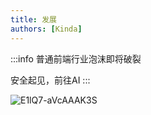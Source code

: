 ```yaml
---
title: 发展
authors: [Kinda]
---
```


:::info
普通前端行业泡沫即将破裂

安全起见，前往AI
:::



![E1lQ7-aVcAAAK3S](https://cdn.jsdelivr.net/gh/Alndaly/imgsrc/img/E1lQ7-aVcAAAK3S.jpeg)

